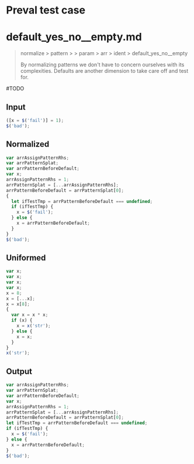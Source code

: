 # Preval test case

# default_yes_no__empty.md

> normalize > pattern >  > param > arr > ident > default_yes_no__empty
>
> By normalizing patterns we don't have to concern ourselves with its complexities. Defaults are another dimension to take care off and test for.

#TODO

## Input

`````js filename=intro
([x = $('fail')] = 1);
$('bad');
`````

## Normalized

`````js filename=intro
var arrAssignPatternRhs;
var arrPatternSplat;
var arrPatternBeforeDefault;
var x;
arrAssignPatternRhs = 1;
arrPatternSplat = [...arrAssignPatternRhs];
arrPatternBeforeDefault = arrPatternSplat[0];
{
  let ifTestTmp = arrPatternBeforeDefault === undefined;
  if (ifTestTmp) {
    x = $('fail');
  } else {
    x = arrPatternBeforeDefault;
  }
}
$('bad');
`````

## Uniformed

`````js filename=intro
var x;
var x;
var x;
var x;
x = 8;
x = [...x];
x = x[8];
{
  var x = x * x;
  if (x) {
    x = x('str');
  } else {
    x = x;
  }
}
x('str');
`````

## Output

`````js filename=intro
var arrAssignPatternRhs;
var arrPatternSplat;
var arrPatternBeforeDefault;
var x;
arrAssignPatternRhs = 1;
arrPatternSplat = [...arrAssignPatternRhs];
arrPatternBeforeDefault = arrPatternSplat[0];
let ifTestTmp = arrPatternBeforeDefault === undefined;
if (ifTestTmp) {
  x = $('fail');
} else {
  x = arrPatternBeforeDefault;
}
$('bad');
`````
